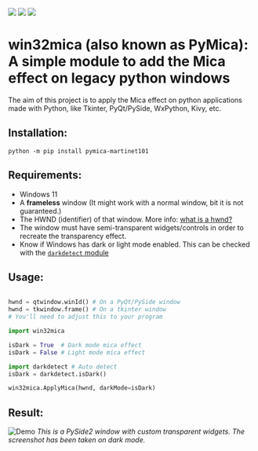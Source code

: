 
![](https://img.shields.io/pypi/wheel/pymica-martinet101?style=for-the-badge)
![](https://img.shields.io/pypi/v/pymica-martinet101?style=for-the-badge)
![](https://img.shields.io/pypi/l/pymica-martinet101?style=for-the-badge)
# win32mica (also known as PyMica): A simple module to add the Mica effect on legacy python windows
The aim of this project is to apply the Mica effect on python applications made with Python, like Tkinter, PyQt/PySide, WxPython, Kivy, etc.<br>

## Installation:
```pwsh
python -m pip install pymica-martinet101
```

## Requirements:
 - Windows 11
 - A **frameless** window (It might work with a normal window, bit it is not guaranteed.)
 - The HWND (identifier) of that window. More info: [what is a hwnd?](https://stackoverflow.com/questions/1635645/what-is-hwnd-in-vc) 
 - The window must have semi-transparent widgets/controls in order to recreate the transparency effect.
 - Know if Windows has dark or light mode enabled. This can be checked with the [`darkdetect` module](https://pypi.org/project/darkdetect/)

## Usage:

```python

hwnd = qtwindow.winId() # On a PyQt/PySide window
hwnd = tkwindow.frame() # On a tkinter window
# You'll need to adjust this to your program

import win32mica

isDark = True  # Dark mode mica effect
isDark = False # Light mode mica effect

import darkdetect # Auto detect
isDark = darkdetect.isDark()

win32mica.ApplyMica(hwnd, darkMode=isDark)
```

## Result:

![Demo](https://github.com/martinet101/pymica/blob/main/img/demo.png?raw=true)
_This is a PySide2 window with custom transparent widgets. The screenshot has been taken on dark mode._
